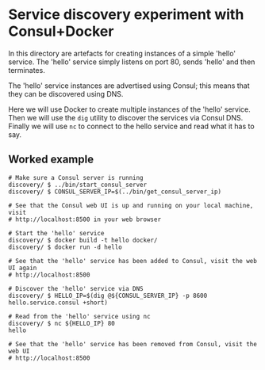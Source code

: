 Service discovery experiment with Consul+Docker
===============================================

In this directory are artefacts for creating instances of a simple 'hello'
service. The 'hello' service simply listens on port 80, sends 'hello' and then
terminates.

The 'hello' service instances are advertised using Consul; this means that they
can be discovered using DNS.

Here we will use Docker to create multiple instances of the 'hello' service.
Then we will use the `dig` utility to discover the services via Consul DNS.
Finally we will use `nc` to connect to the hello service and read what it has
to say.

Worked example
--------------

```
# Make sure a Consul server is running
discovery/ $ ../bin/start_consul_server
discovery/ $ CONSUL_SERVER_IP=$(../bin/get_consul_server_ip)

# See that the Consul web UI is up and running on your local machine, visit
# http://localhost:8500 in your web browser

# Start the 'hello' service
discovery/ $ docker build -t hello docker/
discovery/ $ docker run -d hello

# See that the 'hello' service has been added to Consul, visit the web UI again
# http://localhost:8500

# Discover the 'hello' service via DNS
discovery/ $ HELLO_IP=$(dig @${CONSUL_SERVER_IP} -p 8600 hello.service.consul +short)

# Read from the 'hello' service using nc
discovery/ $ nc ${HELLO_IP} 80
hello

# See that the 'hello' service has been removed from Consul, visit the web UI
# http://localhost:8500
```
